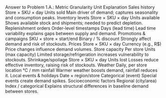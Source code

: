 Answer to Problem 1.A.:
Metric	Granularity	Unit	Explanation
Sales history	Store × SKU × day	Units sold	Main driver of demand; captures seasonality and consumption peaks.
Inventory levels	Store × SKU × day	Units available	Shows available stock and shipments; needed to predict depletion.
Replenishment orders	Order-level timestamps	Days (lead time)	Lead time variability explains gaps between supply and demand.
Promotions & campaigns	SKU × store × start/end	Binary / % discount	Strongly affect demand and risk of stockouts.
Prices	Store × SKU × day	Currency (e.g., R$)	Price changes influence demand volumes.
Store capacity	Per store	Units (max capacity)	Limited storage/refrigeration increases vulnerability to stockouts.
Shrinkage/spoilage	Store × SKU × day	Units lost	Losses reduce effective inventory, raising risk of stockouts.
Weather	Daily, per store location	°C / mm rainfall	Warmer weather boosts demand, rainfall reduces it.
Local events & holidays	Date × region/store	Categorical (event)	Special events create demand spikes.
Socioeconomic factors	Regional (city/area)	Index / categorical	Explains structural differences in baseline demand between stores.